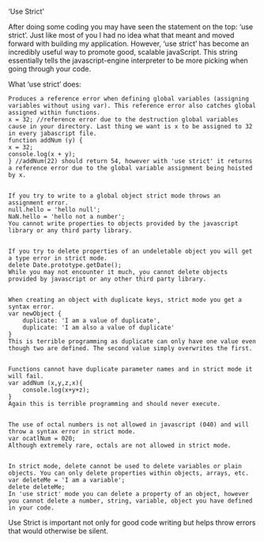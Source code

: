 ‘Use Strict’

After doing some coding you may have seen the statement on the top: ‘use strict’.  Just like most of you I had no idea what that meant and moved forward with building my application.  However, ‘use strict’ has become an incredibly useful way to promote good, scalable javaScript.  This string essentially tells the javascript-engine interpreter to be more picking when going through your code.

What ‘use strict’ does:


	Produces a reference error when defining global variables (assigning variables without using var). This reference error also catches global assigned within functions.
	x = 32; //reference error due to the destruction global variables cause in your directory. Last thing we want is x to be assigned to 32 in every jabascript file.
	function addNum (y) {
	x = 32;
	console.log(x + y);
	} //addNum(22) should return 54, however with 'use strict' it returns a reference error due to the global variable assignment being hoisted by x.


	If you try to write to a global object strict mode throws an assignment error.
	null.hello = 'hello null';
	NaN.hello = 'hello not a number';
	You cannot write properties to objects provided by the javascript library or any third party library.


	If you try to delete properties of an undeletable object you will get a type error in strict mode.
	delete Date.prototype.getDate();
	While you may not encounter it much, you cannot delete objects provided by javascript or any other third party library.


	When creating an object with duplicate keys, strict mode you get a syntax error.
	var newObject {
		duplicate: 'I am a value of duplicate',
		duplicate: 'I am also a value of duplicate'
	}
	This is terrible programming as duplicate can only have one value even though two are defined. The second value simply overwrites the first.


	Functions cannot have duplicate parameter names and in strict mode it will fail.
	var addNum (x,y,z,x){
		console.log(x+y+z);
	}
	Again this is terrible programming and should never execute.


	The use of octal numbers is not allowed in javascript (040) and will throw a syntax error in strict mode.
	var ocatlNum = 020;
	Although extremely rare, octals are not allowed in strict mode.


	In strict mode, delete cannot be used to delete variables or plain objects. You can only delete properties within objects, arrays, etc.
	var deleteMe = 'I am a variable';
	delete deleteMe;
	In 'use strict' mode you can delete a property of an object, however you cannot delete a number, string, variable, object you have defined in your code.



Use Strict is important not only for good code writing but helps throw errors that would otherwise be silent.
